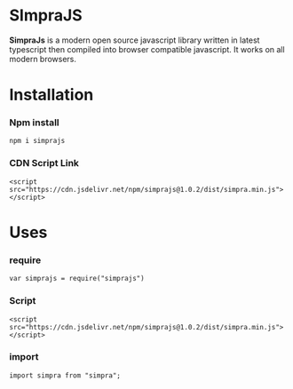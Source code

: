 # SImpraJS

**SimpraJs** is a modern open source javascript library written in latest typescript then compiled into browser compatible javascript. It works on all modern browsers.

# Installation

### Npm install

```
npm i simprajs
```

### CDN Script Link

```
<script src="https://cdn.jsdelivr.net/npm/simprajs@1.0.2/dist/simpra.min.js"></script>
```

# Uses

### require

```
var simprajs = require("simprajs")
```

### Script

```
<script src="https://cdn.jsdelivr.net/npm/simprajs@1.0.2/dist/simpra.min.js"></script>
```

### import

```
import simpra from "simpra";
```
